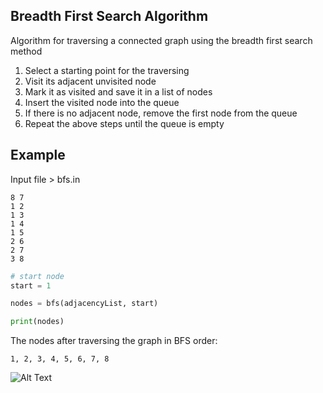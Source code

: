## Breadth First Search Algorithm

Algorithm for traversing a connected graph using the breadth first search method

1. Select a starting point for the traversing
2. Visit its adjacent unvisited node
3. Mark it as visited and save it in a list of nodes
4. Insert the visited node into the queue
5. If there is no adjacent node, remove the first node from the queue
6. Repeat the above steps until the queue is empty

## Example

Input file > bfs.in
```
8 7
1 2
1 3
1 4
1 5
2 6
2 7
3 8
```
```python
# start node
start = 1

nodes = bfs(adjacencyList, start)

print(nodes)
```
The nodes after traversing the graph in BFS order:
```
1, 2, 3, 4, 5, 6, 7, 8
```

![Alt Text](https://miro.medium.com/max/875/1*fYKrGW0IUeoS_8XtCoNaLw.gif)